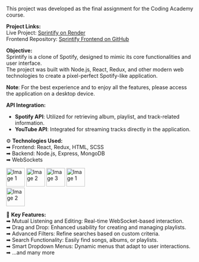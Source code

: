 This project was developed as the final assignment for the Coding Academy course.

**Project Links:**  
Live Project: [Sprintify on Render](https://sprintify.onrender.com/)  
Frontend Repository: [Sprintify Frontend on GitHub](https://github.com/omrizb/sprintify-frontend)

**Objective:**  
Sprintify is a clone of Spotify, designed to mimic its core functionalities and user interface.  
The project was built with Node.js, React, Redux, and other modern web technologies to create a pixel-perfect Spotify-like application.

**Note**: For the best experience and to enjoy all the features, please access the application on a desktop device.

**API Integration:**  
- **Spotify API**: Utilized for retrieving album, playlist, and track-related information.  
- **YouTube API**: Integrated for streaming tracks directly in the application.

⚙️ **Technologies Used:**  
➡ Frontend: React, Redux, HTML, SCSS  
➡ Backend: Node.js, Express, MongoDB  
➡ WebSockets

<img src="https://github.com/user-attachments/assets/4fff3359-0789-41b6-b496-92f8245851ac" alt="Image 1" height="50px"> <img src="https://github.com/user-attachments/assets/91e474f4-31d7-4d62-94b3-b9d95162c2fb" alt="Image 2" height="50px"> <img src="https://github.com/user-attachments/assets/d2a87e03-d9f1-46d7-b91f-f0b82d3be1d3" alt="Image 3" height="50px">
<img src="https://github.com/user-attachments/assets/f2d231c5-1f16-493c-9513-31251004d65f" alt="Image 1" height="50px">  
<img src="https://github.com/user-attachments/assets/655fbab4-d1b3-4dd6-87d2-db31edb2ee36" alt="Image 2" height="50px">  

🔑 **Key Features:**  
➡ Mutual Listening and Editing: Real-time WebSocket-based interaction.  
➡ Drag and Drop: Enhanced usability for creating and managing playlists.  
➡ Advanced Filters: Refine searches based on custom criteria.  
➡ Search Functionality: Easily find songs, albums, or playlists.  
➡ Smart Dropdown Menus: Dynamic menus that adapt to user interactions.  
➡ ...and many more
